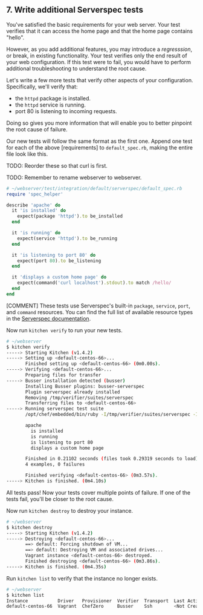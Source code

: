 ## 7. Write additional Serverspec tests

You've satisfied the basic requirements for your web server. Your test verifies that it can access the home page and that the home page contains "hello".

However, as you add additional features, you may introduce a _regresssion_, or break, in existing functionality. Your test verifies only the end result of your web configuration. If this test were to fail, you would have to perform additional troubleshooting to understand the root cause.

Let's write a few more tests that verify other aspects of your configuration. Specifically, we'll verify that:

* the `httpd` package is installed.
* the `httpd` service is running.
* port 80 is listening to incoming requests.

Doing so gives you more information that will enable you to better pinpoint the root cause of failure.

Our new tests will follow the same format as the first one. Append one test for each of the above [requirements] to <code class="file-path">default_spec.rb</code>, making the entire file look like this.

TODO: Reorder these so that curl is first.

TODO: Remember to rename webserver to webserver.

```ruby
# ~/webserver/test/integration/default/serverspec/default_spec.rb
require 'spec_helper'

describe 'apache' do
  it 'is installed' do
    expect(package 'httpd').to be_installed
  end

  it 'is running' do
    expect(service 'httpd').to be_running
  end

  it 'is listening to port 80' do
    expect(port 80).to be_listening
  end

  it 'displays a custom home page' do
    expect(command('curl localhost').stdout).to match /hello/
  end
end
```

[COMMENT] These tests use Serverspec's built-in `package`, `service`, `port`, and `command` resources. You can find the full list of available resource types in the [Serverspec documentation](http://serverspec.org/resource_types.html
).

Now run `kitchen verify` to run your new tests.

```bash
# ~/webserver
$ kitchen verify
-----> Starting Kitchen (v1.4.2)
-----> Setting up <default-centos-66>...
       Finished setting up <default-centos-66> (0m0.00s).
-----> Verifying <default-centos-66>...
       Preparing files for transfer
-----> Busser installation detected (busser)
       Installing Busser plugins: busser-serverspec
       Plugin serverspec already installed
       Removing /tmp/verifier/suites/serverspec
       Transferring files to <default-centos-66>
-----> Running serverspec test suite
       /opt/chef/embedded/bin/ruby -I/tmp/verifier/suites/serverspec -I/tmp/verifier/gems/gems/rspec-support-3.3.0/lib:/tmp/verifier/gems/gems/rspec-core-3.3.2/lib /opt/chef/embedded/bin/rspec --pattern /tmp/verifier/suites/serverspec/\*\*/\*_spec.rb --color --format documentation --default-path /tmp/verifier/suites/serverspec

       apache
         is installed
         is running
         is listening to port 80
         displays a custom home page

       Finished in 0.21102 seconds (files took 0.29319 seconds to load)
       4 examples, 0 failures

       Finished verifying <default-centos-66> (0m3.57s).
-----> Kitchen is finished. (0m4.10s)
```

All tests pass! Now your tests cover multiple points of failure. If one of the tests fail, you'll be closer to the root cause.

Now run `kitchen destroy` to destroy your instance.

```bash
# ~/webserver
$ kitchen destroy
-----> Starting Kitchen (v1.4.2)
-----> Destroying <default-centos-66>...
       ==> default: Forcing shutdown of VM...
       ==> default: Destroying VM and associated drives...
       Vagrant instance <default-centos-66> destroyed.
       Finished destroying <default-centos-66> (0m3.86s).
-----> Kitchen is finished. (0m4.35s)
```

Run `kitchen list` to verify that the instance no longer exists.

```bash
# ~/webserver
$ kitchen list
Instance           Driver   Provisioner  Verifier  Transport  Last Action
default-centos-66  Vagrant  ChefZero     Busser    Ssh        <Not Created>
```
